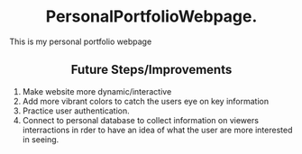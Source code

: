 <h1 align="center">PersonalPortfolioWebpage.</h1>
This is my personal portfolio webpage

<h2 align="center"> Future Steps/Improvements</h2>

  1. Make website more dynamic/interactive
     <br>
  2. Add more vibrant colors to catch the users eye on key information
     <br>
  3. Practice user authentication.
     <br>
  4. Connect to personal database to collect information on viewers interractions in rder to have an idea of what the user are more interested in seeing.
